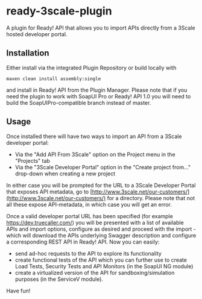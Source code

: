 ready-3scale-plugin
===================

A plugin for Ready! API that allows you to import APIs directly from a 3Scale hosted developer portal. 

Installation
------------

Either install via the integrated Plugin Repository or build locally with

```maven clean install assembly:single```

and install in Ready! API from the Plugin Manager. Please note that if you need the plugin to work with SoapUI Pro 
or Ready! API 1.0 you will need to build the SoapUIPro-compatible branch instead of master.

Usage
-----

Once installed there will have two ways to import an API from a 3Scale developer portal:

* Via the "Add API From 3Scale" option on the Project menu in the "Projects" tab
* Via the "3Scale Developer Portal" option in the "Create project from..." drop-down when creating a new project

In either case you will be prompted for the URL to a 3Scale Developer Portal that exposes API metadata, go to 
[http://www.3scale.net/our-customers/](http://www.3scale.net/our-customers/) for a directory. Please note that not
all these expose API-metadata, in which case you will get an error.

Once a valid developer portal URL has been specified (for example https://dev.truecaller.com/) you will be presented
with a list of available APIs and import options, configure as desired and proceed with the import - which will download
the APIs underlying Swagger description and configure a corresponding REST API in Ready! API. Now you can easily:

* send ad-hoc requests to the API to explore its functionality
* create functional tests of the API which you can further use to create Load Tests, Security Tests and API Monitors 
(in the SoapUI NG module)
* create a virtualized version of the API for sandboxing/simulation purposes (in the ServiceV module).

Have fun!


